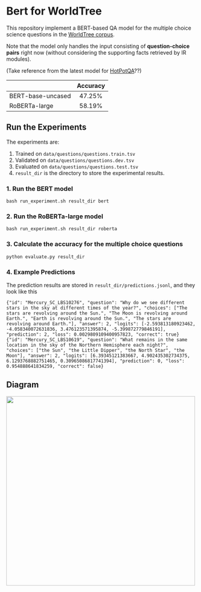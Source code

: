 # Bert for WorldTree

This repository implement a BERT-based QA model for the multiple choice science questions in the [WorldTree corpus](http://cognitiveai.org/explanationbank/). 

Note that the model only handles the input consisting of **question-choice pairs** right now (without considering the supporting facts retrieved by IR modules). 

(Take reference from the latest model for [HotPotQA](https://hotpotqa.github.io/)??)


|                 | Accuracy      |
| -------------   |:-------------:|
|BERT-base-uncased| 47.25%        |
|  RoBERTa-large  | 58.19%        |




## Run the Experiments

The experiments are:
1. Trained on `data/questions/questions.train.tsv`
2. Validated on `data/questions/questions.dev.tsv`
3. Evaluated on `data/questions/questions.test.tsv`
4. `result_dir` is the directory to store the experimental results.


### 1. Run the BERT model
```
bash run_experiment.sh result_dir bert 
```

### 2. Run the RoBERTa-large model
```
bash run_experiment.sh result_dir roberta
```

### 3. Calculate the accuracy for the multiple choice questions

```
python evaluate.py result_dir
```



### 4. Example Predictions

The prediction results are stored in `result_dir/predictions.jsonl`, and they look like this

```
{"id": "Mercury_SC_LBS10276", "question": "Why do we see different stars in the sky at different times of the year?", "choices": ["The stars are revolving around the Sun.", "The Moon is revolving around Earth.", "Earth is revolving around the Sun.", "The stars are revolving around Earth."], "answer": 2, "logits": [-2.593813180923462, -4.058340072631836, 3.476123571395874, -5.399872779846191], "prediction": 2, "loss": 0.0029809109400957823, "correct": true}
{"id": "Mercury_SC_LBS10619", "question": "What remains in the same location in the sky of the Northern Hemisphere each night?", "choices": ["the Sun", "the Little Dipper", "the North Star", "the Moon"], "answer": 2, "logits": [6.39345121383667, 4.902435302734375, 6.1293768882751465, 0.30965086817741394], "prediction": 0, "loss": 0.954888641834259, "correct": false}
```


## Diagram
<img src="https://i.imgur.com/ebKj8MP.png" width="500">
